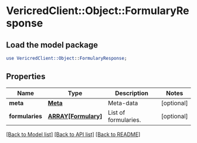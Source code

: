 # VericredClient::Object::FormularyResponse

## Load the model package
```perl
use VericredClient::Object::FormularyResponse;
```

## Properties
Name | Type | Description | Notes
------------ | ------------- | ------------- | -------------
**meta** | [**Meta**](Meta.md) | Meta-data | [optional] 
**formularies** | [**ARRAY[Formulary]**](Formulary.md) | List of formularies. | [optional] 

[[Back to Model list]](../README.md#documentation-for-models) [[Back to API list]](../README.md#documentation-for-api-endpoints) [[Back to README]](../README.md)


